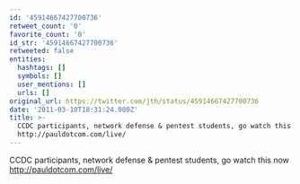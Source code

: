 ```yaml
---
id: '45914667427700736'
retweet_count: '0'
favorite_count: '0'
id_str: '45914667427700736'
retweeted: false
entities:
  hashtags: []
  symbols: []
  user_mentions: []
  urls: []
original_url: https://twitter.com/jth/status/45914667427700736
date: '2011-03-10T18:31:24.000Z'
title: >-
  CCDC participants, network defense & pentest students, go watch this now
  http://pauldotcom.com/live/
---
```


CCDC participants, network defense & pentest students, go watch this now http://pauldotcom.com/live/